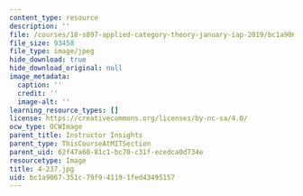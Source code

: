 ```yaml
---
content_type: resource
description: ''
file: /courses/18-s097-applied-category-theory-january-iap-2019/bc1a9067351c79f941191fed43495157_4-237.jpg
file_size: 93458
file_type: image/jpeg
hide_download: true
hide_download_original: null
image_metadata:
  caption: ''
  credit: ''
  image-alt: ''
learning_resource_types: []
license: https://creativecommons.org/licenses/by-nc-sa/4.0/
ocw_type: OCWImage
parent_title: Instructor Insights
parent_type: ThisCourseAtMITSection
parent_uid: 62f47a60-81c1-bc70-c31f-ecedca0d734e
resourcetype: Image
title: 4-237.jpg
uid: bc1a9067-351c-79f9-4119-1fed43495157
---
```

